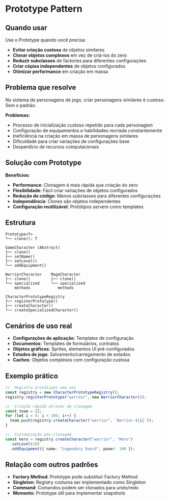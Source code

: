 # Prototype Pattern

##  Quando usar

Use o Prototype quando você precisa:

- **Evitar criação custosa** de objetos similares
- **Clonar objetos complexos** em vez de criá-los do zero
- **Reduzir subclasses** de factories para diferentes configurações
- **Criar cópias independentes** de objetos configurados
- **Otimizar performance** em criação em massa

##  Problema que resolve

No sistema de personagens de jogo, criar personagens similares é custoso. Sem o padrão:

**Problemas:**
- Processo de inicialização custoso repetido para cada personagem
- Configuração de equipamentos e habilidades recriada constantemente  
- Ineficiência na criação em massa de personagens similares
- Dificuldade para criar variações de configurações base
- Desperdício de recursos computacionais

##  Solução com Prototype

 **Benefícios:**
- **Performance**: Clonagem é mais rápida que criação do zero
- **Flexibilidade**: Fácil criar variações de objetos configurados
- **Redução de código**: Menos subclasses para diferentes configurações
- **Independência**: Clones são objetos independentes
- **Configuração reutilizável**: Protótipos servem como templates

##  Estrutura

```
Prototype<T>
└── clone(): T

GameCharacter (Abstract)
├── clone()
├── setName()
├── setLevel()
└── addEquipment()

WarriorCharacter    MageCharacter
├── clone()         ├── clone()
└── specialized     └── specialized
    methods            methods

CharacterPrototypeRegistry
├── registerPrototype()
├── createCharacter()
└── createSpecializedCharacter()
```

##  Cenários de uso real

- **Configurações de aplicação**: Templates de configuração
- **Documentos**: Templates de formulários, contratos
- **Objetos gráficos**: Sprites, elementos UI pré-configurados
- **Estados de jogo**: Salvamento/carregamento de estados
- **Caches**: Objetos complexos com configuração custosa

##  Exemplo prático

```typescript
//  Registra protótipos uma vez
const registry = new CharacterPrototypeRegistry();
registry.registerPrototype("warrior", new WarriorCharacter());

//  Criação rápida através de clonagem
const team = [];
for (let i = 0; i < 100; i++) {
  team.push(registry.createCharacter("warrior", `Warrior-${i}`));
}

//  Customização pós-clonagem
const hero = registry.createCharacter("warrior", "Hero")
  .setLevel(20)
  .addEquipment({ name: "Legendary Sword", power: 100 });
```

##  Relação com outros padrões

- **Factory Method**: Prototype pode substituir Factory Method
- **Singleton**: Registry costuma ser implementado como Singleton
- **Command**: Comandos podem ser clonados para undo/redo
- **Memento**: Prototype útil para implementar snapshots